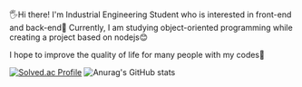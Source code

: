 🖐️Hi there! I'm Industrial Engineering Student who is interested in front-end and back-end🚀
Currently, I am studying object-oriented programming while creating a project based on nodejs😊

I hope to improve the quality of life for many people with my codes🫡

[![Solved.ac Profile](http://mazassumnida.wtf/api/generate_badge?boj=jean8291)](https://solved.ac/jean8291) ![Anurag's GitHub stats](https://github-readme-stats.vercel.app/api?username=flowersun99&show_icons=true&theme=radical)
